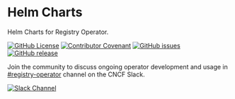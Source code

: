 # Helm Charts

Helm Charts for Registry Operator.

[![GitHub License](https://img.shields.io/github/license/registry-operator/helm-charts)][license]
[![Contributor Covenant](https://img.shields.io/badge/Contributor%20Covenant-2.1-4baaaa.svg)](code_of_conduct.md)
[![GitHub issues](https://img.shields.io/github/issues/registry-operator/helm-charts)](https://github.com/registry-operator/helm-charts/issues)
[![GitHub release](https://img.shields.io/github/release/registry-operator/helm-charts)](https://GitHub.com/registry-operator/helm-charts/releases/)

Join the community to discuss ongoing operator development and usage in [#registry-operator](https://cloud-native.slack.com/archives/C06P7RC8857) channel on the CNCF Slack.

[![Slack Channel](https://img.shields.io/badge/Slack-CNCF-4A154B?logo=slack)](https://cloud-native.slack.com/archives/C06P7RC8857)

<!-- Resources -->

[license]: https://github.com/registry-operator/helm-charts/blob/main/LICENSE
